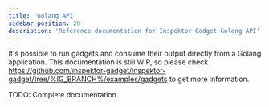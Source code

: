 ```yaml
---
title: 'Golang API'
sidebar_position: 20
description: 'Reference documentation for Inspektor Gadget Golang API'
---
```


It's possible to run gadgets and consume their output directly from a Golang
application. This documentation is still WIP, so please check
https://github.com/inspektor-gadget/inspektor-gadget/tree/%IG_BRANCH%/examples/gadgets
to get more information.

TODO: Complete documentation.
